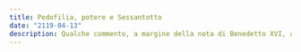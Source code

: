 ```yaml
---
title: Pedofilia, potere e Sessantotto
date: "2119-04-13"
description: Qualche commento, a margine della nota di Benedetto XVI, a margine di una enciclica implicita, per dire che le cause di un fenomeno complesso sono spesso a loro volta molteplici e complesse.
---
```


